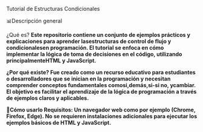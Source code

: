 Tutorial de Estructuras Condicionales

📊Descripción general

¿Qué es? 
<b>
Este repositorio contiene un conjunto de ejemplos prácticos y explicaciones para aprender lasestructuras de control de flujo y condicionalesen programación. El tutorial se enfoca en cómo implementar la lógica de toma de decisiones en el código, utilizando principalmenteHTML y JavaScript.

¿Por qué existe?
<b>
Fue creado como un recurso educativo para estudiantes o desarrolladores que se inician en la programación y necesitan comprender conceptos fundamentales comosi,demás,si-si no, ycambiar. El objetivo es facilitar el aprendizaje de la lógica de programación a través de ejemplos claros y aplicables.

🚀Cómo usarlo
Requisitos:
Un navegador web como por ejemplo (Chrome, Firefox, Edge).
No se requieren instalaciones adicionales para ejecutar los ejemplos básicos de HTML y JavaScript.
